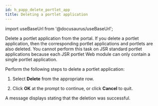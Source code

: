 ```yaml
---
id: h_papp_delete_portlet_app
title: Deleting a portlet application
---
```

import useBaseUrl from '@docusaurus/useBaseUrl';



Delete a portlet application from the portal. If you delete a portlet application, then the corresponding portlet applications and portlets are also deleted. You cannot perform this task on JSR standard portlet applications because each JSR portlet Web module can only contain a single portlet application.

Perform the following steps to delete a portlet application:

1.  Select **Delete** from the appropriate row.

2.  Click **OK** at the prompt to continue, or click **Cancel** to quit.


A message displays stating that the deletion was successful.

